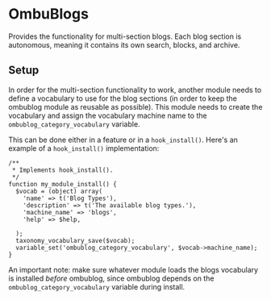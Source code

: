 OmbuBlogs
=========

Provides the functionality for multi-section blogs.  Each blog section is 
autonomous, meaning it contains its own search, blocks, and archive.

Setup
-----

In order for the multi-section functionality to work, another module needs to 
define a vocabulary to use for the blog sections (in order to keep the ombublog 
module as reusable as possible).  This module needs to create the vocabulary and 
assign the vocabulary machine name to the `ombublog_category_vocabulary` variable.

This can be done either in a feature or in a `hook_install()`.  Here's an
example of a `hook_install()` implementation:

    /**
     * Implements hook_install().
     */
    function my_module_install() {
      $vocab = (object) array(
        'name' => t('Blog Types'),
        'description' => t('The available blog types.'),
        'machine_name' => 'blogs',
        'help' => $help,

      );
      taxonomy_vocabulary_save($vocab);
      variable_set('ombublog_category_vocabulary', $vocab->machine_name);
    }

An important note: make sure whatever module loads the blogs vocabulary is
installed _before_ ombublog, since ombublog depends on the
`ombublog_category_vocabulary` variable during install.
